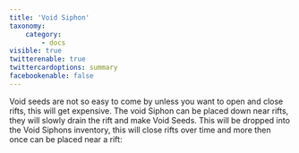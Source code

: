 ```yaml
---
title: 'Void Siphon'
taxonomy:
    category:
        - docs
visible: true
twitterenable: true
twittercardoptions: summary
facebookenable: false
---
```


Void seeds are not so easy to come by unless you want to open and close rifts, this will get expensive. The void Siphon can be placed down near rifts, they will slowly drain the rift and make Void Seeds. This will be dropped into the Void Siphons inventory, this will close rifts over time and more then once can be placed near a rift: